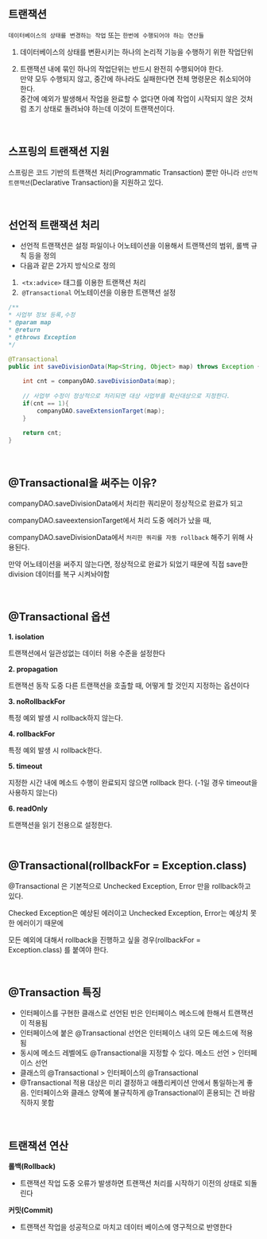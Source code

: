 ## 트랜잭션

`데이터베이스의 상태를 변경하는 작업` 또는 `한번에 수행되어야 하는 연산들`

1) 데이터베이스의 상태를 변환시키는 하나의 논리적 기능을 수행하기 위한 작업단위

2) 트랜잭션 내에 묶인 하나의 작업단위는 반드시 완전히 수행되어야 한다.  
만약 모두 수행되지 않고, 중간에 하나라도 실패한다면 전체 명령문은 취소되어야 한다.  
중간에 예외가 발생해서 작업을 완료할 수 없다면 아예 작업이 시작되지 않은 것처럼 초기 상태로 돌려놔야 하는데 이것이 트랜잭션이다.

<br>

## 스프링의 트랜잭션 지원

스프링은 코드 기반의 트랜잭션 처리(Programmatic Transaction) 뿐만 아니라 `선언적 트랜잭션`(Declarative Transaction)을 지원하고 있다.

<br>

## 선언적 트랜잭션 처리

- 선언적 트랜잭션은 설정 파일이나 어노테이션을 이용해서 트랜잭션의 범위, 롤백 규칙 등을 정의
- 다음과 같은 2가지 방식으로 정의
1.  `<tx:advice>` 태그를 이용한 트랜잭션 처리
2.  `@Transactional` 어노테이션을 이용한 트랜잭션 설정

```java
/**     
* 사업부 정보 등록,수정     
* @param map     
* @return     
* @throws Exception     
*/    

@Transactional    
public int saveDivisionData(Map<String, Object> map) throws Exception {      
	
	int cnt = companyDAO.saveDivisionData(map);
      
	// 사업부 수정이 정상적으로 처리되면 대상 사업부를 확산대상으로 지정한다.      
	if(cnt == 1){        
		companyDAO.saveExtensionTarget(map);      
	}
        
	return cnt;    
}
```
<br>

## **@Transactional을 써주는 이유?**

companyDAO.saveDivisionData에서 처리한 쿼리문이 정상적으로 완료가 되고

companyDAO.saveextensionTarget에서 처리 도중 에러가 났을 때,

companyDAO.saveDivisionData에서 `처리한 쿼리를 자동 rollback` 해주기 위해 사용된다.

만약 어노테이션을 써주지 않는다면, 정상적으로 완료가 되었기 때문에 직접 save한 division 데이터를 복구 시켜놔야함

<br>

## @Transactional 옵션

**1. isolation**

트랜잭션에서 일관성없는 데이터 허용 수준을 설정한다

**2. propagation**

트랜잭션 동작 도중 다른 트랜잭션을 호출할 때, 어떻게 할 것인지 지정하는 옵션이다

**3. noRollbackFor**

특정 예외 발생 시 rollback하지 않는다.

**4. rollbackFor**

특정 예외 발생 시 rollback한다.

**5. timeout**

지정한 시간 내에 메소드 수행이 완료되지 않으면 rollback 한다. (-1일 경우 timeout을 사용하지 않는다)

**6. readOnly**

트랜잭션을 읽기 전용으로 설정한다.

<br>

## @Transactional(rollbackFor = Exception.class)

@Transactional 은 기본적으로 Unchecked Exception, Error 만을 rollback하고 있다.

Checked Exception은 예상된 에러이고 Unchecked Exception, Error는 예상치 못한 에러이기 때문에

모든 예외에 대해서 rollback을 진행하고 싶을 경우(rollbackFor = Exception.class) 를 붙여야 한다. 

<br>

## @Transaction 특징

- 인터페이스를 구현한 클래스로 선언된 빈은 인터페이스 메소드에 한해서 트랜잭션이 적용됨
- 인터페이스에 붙은 @Transactional 선언은 인터페이스 내의 모든 메소드에 적용됨
- 동시에 메소드 레벨에도 @Transactional을 지정할 수 있다. 메소드 선언 > 인터페이스 선언
- 클래스의 @Transactional > 인터페이스의 @Transactional
- @Transactional 적용 대상은 미리 결정하고 애플리케이션 안에서 통일하는게 좋음. 인터페이스와 클래스 양쪽에 불규칙하게 @Transactional이 혼용되는 건 바람직하지 못함

<br>

## 트랜잭션 연산
**롤백(Rollback)**

- 트랜잭션 작업 도중 오류가 발생하면 트랜잭션 처리를 시작하기 이전의 상태로 되돌린다

**커밋(Commit)**

- 트랜잭션 작업을 성공적으로 마치고 데이터 베이스에 영구적으로 반영한다